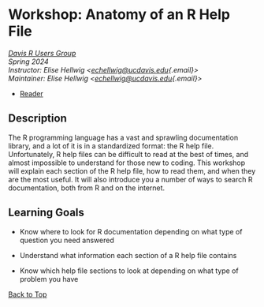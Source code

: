 # Workshop: Anatomy of an R Help File

[*Davis R Users Group*](http://d-rug.github.io/)\
*Spring 2024*\
*Instructor: Elise Hellwig \<[echellwig\@ucdavis.edu](mailto:echellwig@ucdavis.edu){.email}\>*\
*Maintainer: Elise Hellwig \<[echellwig\@ucdavis.edu](mailto:echellwig@ucdavis.edu){.email}\>*

-   [Reader](https://d-rug.github.io/help_file_anatomy/)

## Description

The R programming language has a vast and sprawling documentation library, and
a lot of it is in a standardized format: the R help file. Unfortunately, R help 
files can be difficult to read at the best of times, and almost impossible to
understand for those new to coding. This workshop will explain each section 
of the R help file, how to read them, and when they are the most useful. It 
will also introduce you a number of ways to search R documentation, both from R
and on the internet.

## Learning Goals

  * Know where to look for R documentation depending on what type of question 
  you need answered
  
  * Understand what information each section of a R help file contains 
  
  * Know which help file sections to look at depending on what type of problem
  you have


[Back to Top](#top)
